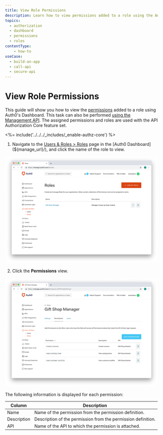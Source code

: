 ```yaml
---
title: View Role Permissions
description: Learn how to view permissions added to a role using the Auth0 Management Dashboard. For use with Auth0's API Authorization Core feature set.
topics:
  - authorization
  - dashboard
  - permissions
  - roles
contentType: 
    - how-to
useCase:
  - build-an-app
  - call-api
  - secure-api
---
```

# View Role Permissions

This guide will show you how to view the [permissions](/authorization/concepts/rbac) added to a role using Auth0's Dashboard. This task can also be performed [using the Management API](/api/management/guides/roles/view-role-permissions). The assigned permissions and roles are used with the API Authorization Core feature set.

<%= include('../../../_includes/_enable-authz-core') %>

1. Navigate to the [Users & Roles > Roles](${manage_url}/#/roles) page in the [Auth0 Dashboard](${manage_url}/), and click the name of the role to view.

![Select Role](/media/articles/authorization/role-list.png)

2. Click the **Permissions** view.

![View Permissions](/media/articles/authorization/role-def-permissions.png)

The following information is displayed for each permission:

| **Column** | **Description** |
|----------------|-----------------|
| Name | Name of the permission from the permission definition. |
| Description | Description of the permission from the permission definition. |
| API | Name of the API to which the permission is attached. |